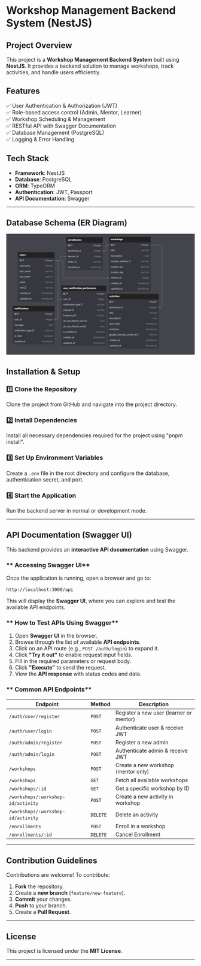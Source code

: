 #  Workshop Management Backend System (NestJS)

##  Project Overview
This project is a **Workshop Management Backend System** built using **NestJS**. It provides a backend solution to manage workshops, track activities, and handle users efficiently.

## Features
✅ User Authentication & Authorization (JWT)  
✅ Role-based access control (Admin, Mentor, Learner)  
✅ Workshop Scheduling & Management  
✅ RESTful API with Swagger Documentation  
✅ Database Management (PostgreSQL)  
✅ Logging & Error Handling  

## Tech Stack
- **Framework**: NestJS  
- **Database**: PostgreSQL   
- **ORM**: TypeORM 
- **Authentication**: JWT, Passport  
- **API Documentation**: Swagger  


---

## Database Schema (ER Diagram)

![Database ER Diagram](/images/er-diagram.png)

##  Installation & Setup

### **1️⃣ Clone the Repository**
Clone the project from GitHub and navigate into the project directory.

### **2️⃣ Install Dependencies**
Install all necessary dependencies required for the project using "pnpm install".

### **3️⃣ Set Up Environment Variables**
Create a `.env` file in the root directory and configure the database, authentication secret, and port.

### **4️⃣ Start the Application**
Run the backend server in normal or development mode.

---

##  API Documentation (Swagger UI)

This backend provides an **interactive API documentation** using Swagger.

### ** Accessing Swagger UI**
Once the application is running, open a browser and go to:
```
http://localhost:3000/api
```


This will display the **Swagger UI**, where you can explore and test the available API endpoints.

### ** How to Test APIs Using Swagger**
1. Open **Swagger UI** in the browser.
2. Browse through the list of available **API endpoints**.
3. Click on an API route (e.g., `POST /auth/login`) to expand it.
4. Click **"Try it out"** to enable request input fields.
5. Fill in the required parameters or request body.
6. Click **"Execute"** to send the request.
7. View the **API response** with status codes and data.

### ** Common API Endpoints**
| Endpoint | Method | Description |
|----------|--------|-------------|
| `/auth/user/register` | `POST` | Register a new user (learner or mentor) |
| `/auth/user/login` | `POST` | Authenticate user & receive JWT |
| `/auth/admin/register` | `POST` | Register a new admin |
| `/auth/admin/login` | `POST` | Authenticate admin & receive JWT |
| `/workshops` | `POST` | Create a new workshop (mentor only) |
| `/workshops` | `GET` | Fetch all available workshops |
| `/workshops/:id` | `GET` | Get a specific workshop by ID |
| `/workshops/:workshop-id/activity` | `POST` | Create a new activity in workshop |
| `/workshops/:workshop-id/activity` | `DELETE` | Delete an activity |
| `/enrollments` | `POST` | Enroll in a workshop |
| `/enrollments/:id` | `DELETE` | Cancel Enrollment |

---

##  Contribution Guidelines
Contributions are welcome! To contribute:
1. **Fork** the repository.
2. Create a **new branch** (`feature/new-feature`).
3. **Commit** your changes.
4. **Push** to your branch.
5. Create a **Pull Request**.

---

##  License
This project is licensed under the **MIT License**.

---



